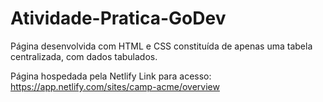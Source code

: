 # Atividade-Pratica-GoDev
 Página desenvolvida com HTML e CSS constituída de apenas uma tabela centralizada, com dados tabulados.

Página hospedada pela Netlify
Link para acesso: https://app.netlify.com/sites/camp-acme/overview
